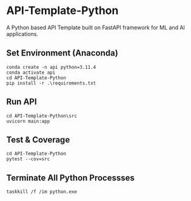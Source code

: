 # API-Template-Python
A Python based API Template built on FastAPI framework for ML and AI applications.

## Set Environment (Anaconda)
```
conda create -n api python=3.11.4
conda activate api
cd API-Template-Python
pip install -r .\requirements.txt
```

## Run API
```
cd API-Template-Python\src
uvicorn main:app
```

## Test & Coverage
```
cd API-Template-Python
pytest --cov=src
```

## Terminate All Python Processses
```
taskkill /f /im python.exe
```
